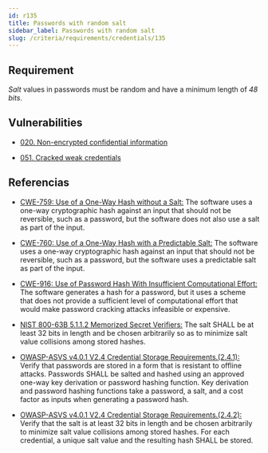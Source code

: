 ```yaml
---
id: r135
title: Passwords with random salt
sidebar_label: Passwords with random salt
slug: /criteria/requirements/credentials/135
---
```


## Requirement

*Salt* values in passwords
must be random and have a minimum length
of *48* *bits*.

## Vulnerabilities

- [020. Non-encrypted confidential information](/criteria/vulnerabilities/020)

- [051. Cracked weak credentials](/criteria/vulnerabilities/051)

## Referencias

- [CWE-759: Use of a One-Way Hash without a Salt:](https://cwe.mitre.org/data/definitions/759.html)
The software uses a one-way cryptographic hash
against an input
that should not be reversible,
such as a password,
but the software does not also use a salt
as part of the input.

- [CWE-760: Use of a One-Way Hash with a Predictable Salt:](https://cwe.mitre.org/data/definitions/760.html.)
The software uses a one-way cryptographic hash
against an input
that should not be reversible,
such as a password,
but the software uses a predictable salt
as part of the input.

- [CWE-916: Use of Password Hash With Insufficient Computational Effort:](https://cwe.mitre.org/data/definitions/916.html)
The software generates
a hash for a password,
but it uses a scheme
that does not provide a sufficient level
of computational effort
that would make password cracking attacks
infeasible or expensive.

- [NIST 800-63B 5.1.1.2 Memorized Secret Verifiers:](https://pages.nist.gov/800-63-3/sp800-63b.html)
The salt SHALL be at least 32 bits in length
and be chosen arbitrarily
so as to minimize salt value collisions
among stored hashes.

- [OWASP-ASVS v4.0.1 V2.4 Credential Storage Requirements.(2.4.1):](https://owasp.org/www-pdf-archive/OWASP_Application_Security_Verification_Standard_4.0-en.pdf)
Verify that passwords are stored
in a form that is resistant
to offline attacks.
Passwords SHALL be salted and hashed
using an approved one-way key derivation
or password hashing function.
Key derivation and password hashing functions
take a password,
a salt,
and a cost factor as inputs
when generating a password hash.

- [OWASP-ASVS v4.0.1 V2.4 Credential Storage Requirements.(2.4.2):](https://owasp.org/www-pdf-archive/OWASP_Application_Security_Verification_Standard_4.0-en.pdf)
Verify that the salt is
at least 32 bits in length
and be chosen arbitrarily
to minimize salt value collisions
among stored hashes.
For each credential,
a unique salt value
and the resulting hash SHALL be stored.
